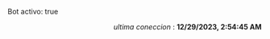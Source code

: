 <p>Bot activo: true</p>
<p align="right"><i>ultima coneccion</i> : <b>12/29/2023, 2:54:45 AM</b></p>

